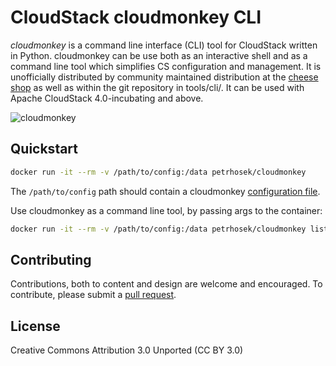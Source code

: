 # CloudStack cloudmonkey CLI

_cloudmonkey_ is a command line interface (CLI) tool for CloudStack written in Python. cloudmonkey can be use both as an interactive shell and as a command line tool which simplifies CS configuration and management. It is unofficially distributed by community maintained distribution at the [cheese shop](http://pypi.python.org/pypi/cloudmonkey/) as well as within the git repository in tools/cli/. It can be used with Apache CloudStack 4.0-incubating and above.

![cloudmonkey](https://cwiki.apache.org/confluence/download/attachments/29687935/CLOUDSTACK2.png)

## Quickstart

```bash
docker run -it --rm -v /path/to/config:/data petrhosek/cloudmonkey
```

The `/path/to/config` path should contain a cloudmonkey [configuration file](https://cwiki.apache.org/confluence/display/CLOUDSTACK/CloudStack+cloudmonkey+CLI#CloudStackcloudmonkeyCLI-Configuration).

Use cloudmonkey as a command line tool, by passing args to the container:

```bash
docker run -it --rm -v /path/to/config:/data petrhosek/cloudmonkey list virtualmachines
```

## Contributing

Contributions, both to content and design are welcome and encouraged. To contribute, please submit a [pull request](https://github.com/petrhosek/docker-cloudmonkey/compare/).

## License

Creative Commons Attribution 3.0 Unported (CC BY 3.0)
